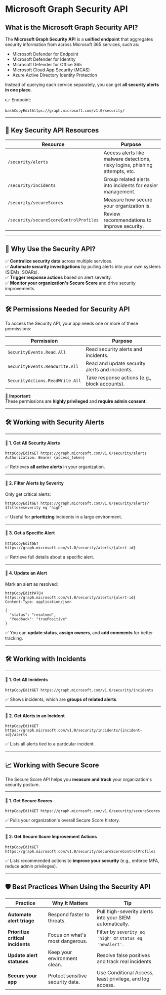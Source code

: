 # Microsoft Graph Security API

## **What is the Microsoft Graph Security API?**

The **Microsoft Graph Security API** is a **unified endpoint** that aggregates security information from across Microsoft 365 services, such as:

* Microsoft Defender for Endpoint
* Microsoft Defender for Identity
* Microsoft Defender for Office 365
* Microsoft Cloud App Security (MCAS)
* Azure Active Directory Identity Protection

Instead of querying each service separately, you can get **all security alerts in one place**.

👉 Endpoint:

```
bashCopyEdithttps://graph.microsoft.com/v1.0/security/
```

***

## 🧩 **Key Security API Resources**

| Resource                               | Purpose                                                                      |
| -------------------------------------- | ---------------------------------------------------------------------------- |
| `/security/alerts`                     | Access alerts like malware detections, risky logins, phishing attempts, etc. |
| `/security/incidents`                  | Group related alerts into incidents for easier management.                   |
| `/security/secureScores`               | Measure how secure your organization is.                                     |
| `/security/secureScoreControlProfiles` | Review recommendations to improve security.                                  |

***

## 🚨 **Why Use the Security API?**

✅ **Centralize security data** across multiple services.\
✅ **Automate security investigations** by pulling alerts into your own systems (SIEMs, SOARs).\
✅ **Trigger response actions** based on alert severity.\
✅ **Monitor your organization's Secure Score** and drive security improvements.

***

## 🛠️ **Permissions Needed for Security API**

To access the Security API, your app needs one or more of these permissions:

| Permission                      | Purpose                                        |
| ------------------------------- | ---------------------------------------------- |
| `SecurityEvents.Read.All`       | Read security alerts and incidents.            |
| `SecurityEvents.ReadWrite.All`  | Read and update security alerts and incidents. |
| `SecurityActions.ReadWrite.All` | Take response actions (e.g., block accounts).  |

🔔 **Important:**\
These permissions are **highly privileged** and **require admin consent**.

***

## 🛠️ **Working with Security Alerts**

***

#### 🧠 1. Get All Security Alerts

```http
httpCopyEditGET https://graph.microsoft.com/v1.0/security/alerts
Authorization: Bearer {access_token}
```

✅ Retrieves **all active alerts** in your organization.

***

#### 🧠 2. Filter Alerts by Severity

Only get critical alerts:

```http
httpCopyEditGET https://graph.microsoft.com/v1.0/security/alerts?$filter=severity eq 'high'
```

✅ Useful for **prioritizing** incidents in a large environment.

***

#### 🧠 3. Get a Specific Alert

```http
httpCopyEditGET https://graph.microsoft.com/v1.0/security/alerts/{alert-id}
```

✅ Retrieve full details about a specific alert.

***

#### 🧠 4. Update an Alert

Mark an alert as resolved:

```http
httpCopyEditPATCH https://graph.microsoft.com/v1.0/security/alerts/{alert-id}
Content-Type: application/json

{
  "status": "resolved",
  "feedback": "truePositive"
}
```

✅ You can **update status**, **assign owners**, and **add comments** for better tracking.

***

## 🛠️ **Working with Incidents**

***

#### 🧠 1. Get All Incidents

```http
httpCopyEditGET https://graph.microsoft.com/v1.0/security/incidents
```

✅ Shows incidents, which are **groups of related alerts**.

***

#### 🧠 2. Get Alerts in an Incident

```http
httpCopyEditGET https://graph.microsoft.com/v1.0/security/incidents/{incident-id}/alerts
```

✅ Lists all alerts tied to a particular incident.

***

## 📈 **Working with Secure Score**

The Secure Score API helps you **measure and track** your organization's security posture.

***

#### 🧠 1. Get Secure Scores

```http
httpCopyEditGET https://graph.microsoft.com/v1.0/security/secureScores
```

✅ Pulls your organization's overall Secure Score history.

***

#### 🧠 2. Get Secure Score Improvement Actions

```http
httpCopyEditGET https://graph.microsoft.com/v1.0/security/secureScoreControlProfiles
```

✅ Lists recommended actions to **improve your security** (e.g., enforce MFA, reduce admin privileges).

***

## 🛡️ **Best Practices When Using the Security API**

| Practice                          | Why It Matters                   | Tip                                                       |
| --------------------------------- | -------------------------------- | --------------------------------------------------------- |
| **Automate alert triage**         | Respond faster to threats.       | Pull high-severity alerts into your SIEM automatically.   |
| **Prioritize critical incidents** | Focus on what's most dangerous.  | Filter by `severity eq 'high'` or `status eq 'newAlert'`. |
| **Update alert statuses**         | Keep your environment clean.     | Resolve false positives and track real incidents.         |
| **Secure your app**               | Protect sensitive security data. | Use Conditional Access, least privilege, and log access.  |
